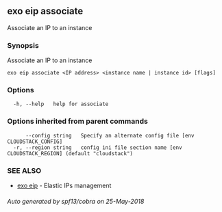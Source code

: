 ## exo eip associate

Associate an IP to an instance

### Synopsis

Associate an IP to an instance

```
exo eip associate <IP address> <instance name | instance id> [flags]
```

### Options

```
  -h, --help   help for associate
```

### Options inherited from parent commands

```
      --config string   Specify an alternate config file [env CLOUDSTACK_CONFIG]
  -r, --region string   config ini file section name [env CLOUDSTACK_REGION] (default "cloudstack")
```

### SEE ALSO

* [exo eip](exo_eip.md)	 - Elastic IPs management

###### Auto generated by spf13/cobra on 25-May-2018
